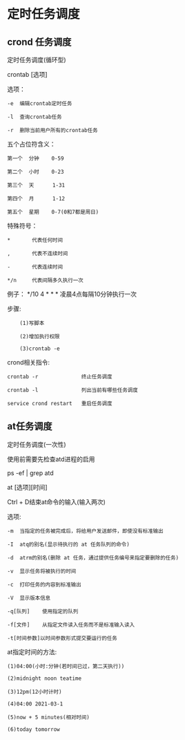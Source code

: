 # 定时任务调度

## crond 任务调度
定时任务调度(循环型)

crontab [选项]

选项：

    -e  编辑crontab定时任务

    -l  查询crontab任务

    -r  删除当前用户所有的crontab任务

五个占位符含义：

    第一个  分钟    0-59

    第二个  小时    0-23

    第三个  天      1-31

    第四个  月      1-12

    第五个  星期    0-7(0和7都是周日)

特殊符号：

    *       代表任何时间

    ,       代表不连续时间

    -       代表连续时间

    */n     代表间隔多久执行一次

例子：  */10 4 * * *    凌晨4点每隔10分钟执行一次

步骤:   

        (1)写脚本

        (2)增加执行权限

        (3)crontab -e

crond相关指令:

    crontab -r              终止任务调度

    crontab -l              列出当前有哪些任务调度

    service crond restart   重启任务调度

## at任务调度
定时任务调度(一次性)

使用前需要先检查atd进程的启用

ps -ef | grep atd

at [选项][时间]

Ctrl + D结束at命令的输入(输入两次)

选项:

    -m  当指定的任务被完成后，将给用户发送邮件，即使没有标准输出

    -I  atq的别名(显示待执行的 at 任务队列的命令)

    -d  atrm的别名(删除 at 任务，通过提供任务编号来指定要删除的任务)

    -v  显示任务将被执行的时间

    -c  打印任务的内容到标准输出

    -V  显示版本信息

    -q[队列]    使用指定的队列

    -f[文件]    从指定文件读入任务而不是标准输入读入

    -t[时间参数]以时间参数形式提交要运行的任务

at指定时间的方法:

    (1)04:00(小时:分钟(若时间已过，第二天执行))

    (2)midnight noon teatime

    (3)12pm(12小时计时)

    (4)04:00 2021-03-1

    (5)now + 5 minutes(相对时间)

    (6)today tomorrow

